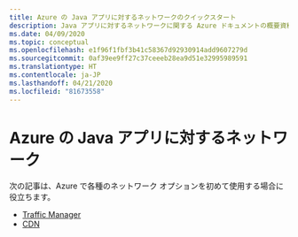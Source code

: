 ```yaml
---
title: Azure の Java アプリに対するネットワークのクイックスタート
description: Java アプリに対するネットワークに関する Azure ドキュメントの概要資料の一覧です。
ms.date: 04/09/2020
ms.topic: conceptual
ms.openlocfilehash: e1f96f1fbf3b41c58367d92930914add9607279d
ms.sourcegitcommit: 0af39ee9ff27c37ceeeb28ea9d51e32995989591
ms.translationtype: HT
ms.contentlocale: ja-JP
ms.lasthandoff: 04/21/2020
ms.locfileid: "81673558"
---
```

# <a name="networking-for-java-apps-on-azure"></a>Azure の Java アプリに対するネットワーク

次の記事は、Azure で各種のネットワーク オプションを初めて使用する場合に役立ちます。

- [Traffic Manager](/azure/traffic-manager/quickstart-create-traffic-manager-profile-cli)
- [CDN](/azure/cdn/cdn-create-new-endpoint)
